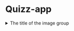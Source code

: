 # Quizz-app
<details>
  <summary>The title of the image group</summary><details>
  <img src="/readme-images/Log-in-page.png" name="image-name">
</details>